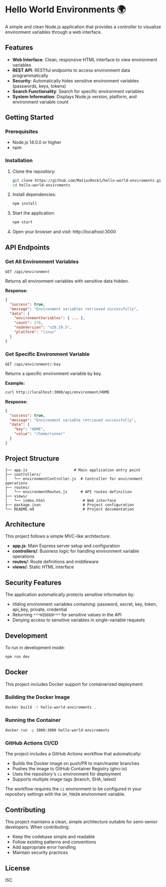 # Hello World Environments 🌍

A simple and clean Node.js application that provides a controller to visualize environment variables through a web interface.

## Features

- **Web Interface**: Clean, responsive HTML interface to view environment variables
- **REST API**: RESTful endpoints to access environment data programmatically
- **Security**: Automatically hides sensitive environment variables (passwords, keys, tokens)
- **Search Functionality**: Search for specific environment variables
- **System Information**: Displays Node.js version, platform, and environment variable count

## Getting Started

### Prerequisites

- Node.js 14.0.0 or higher
- npm

### Installation

1. Clone the repository:
   ```bash
   git clone https://github.com/MatiusRock1/hello-world-enviroments.git
   cd hello-world-enviroments
   ```

2. Install dependencies:
   ```bash
   npm install
   ```

3. Start the application:
   ```bash
   npm start
   ```

4. Open your browser and visit: http://localhost:3000

## API Endpoints

### Get All Environment Variables
```
GET /api/environment
```

Returns all environment variables with sensitive data hidden.

**Response:**
```json
{
  "success": true,
  "message": "Environment variables retrieved successfully",
  "data": {
    "environmentVariables": { ... },
    "count": 178,
    "nodeVersion": "v20.19.5",
    "platform": "linux"
  }
}
```

### Get Specific Environment Variable
```
GET /api/environment/:key
```

Returns a specific environment variable by key.

**Example:**
```bash
curl http://localhost:3000/api/environment/HOME
```

**Response:**
```json
{
  "success": true,
  "message": "Environment variable retrieved successfully",
  "data": {
    "key": "HOME",
    "value": "/home/runner"
  }
}
```

## Project Structure

```
├── app.js                     # Main application entry point
├── controllers/
│   └── environmentController.js  # Controller for environment operations
├── routes/
│   └── environmentRoutes.js      # API routes definition
├── views/
│   └── index.html                 # Web interface
├── package.json                   # Project configuration
└── README.md                      # Project documentation
```

## Architecture

This project follows a simple MVC-like architecture:

- **app.js**: Main Express server setup and configuration
- **controllers/**: Business logic for handling environment variable operations
- **routes/**: Route definitions and middleware
- **views/**: Static HTML interface

## Security Features

The application automatically protects sensitive information by:

- Hiding environment variables containing: password, secret, key, token, api_key, private, credential
- Returning `***HIDDEN***` for sensitive values in the API
- Denying access to sensitive variables in single-variable requests

## Development

To run in development mode:

```bash
npm run dev
```

## Docker

This project includes Docker support for containerized deployment:

### Building the Docker Image

```bash
docker build -t hello-world-enviroments .
```

### Running the Container

```bash
docker run -p 3000:3000 hello-world-enviroments
```

### GitHub Actions CI/CD

The project includes a GitHub Actions workflow that automatically:

- Builds the Docker image on push/PR to main/master branches
- Pushes the image to GitHub Container Registry (ghcr.io)
- Uses the repository's `ci` environment for deployment
- Supports multiple image tags (branch, SHA, latest)

The workflow requires the `ci` environment to be configured in your repository settings with the `GH_TOKEN` environment variable.

## Contributing

This project maintains a clean, simple architecture suitable for semi-senior developers. When contributing:

- Keep the codebase simple and readable
- Follow existing patterns and conventions
- Add appropriate error handling
- Maintain security practices

## License

ISC